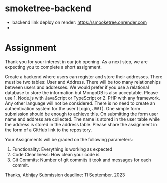 # smoketree-backend

- backend link deploy on render: https://smooketree.onrender.com
- 
# Assignment

Thank you for your interest in our job opening. As a next step, we are expecting you to complete a short assignment.

Create a backend where users can register and store their addresses. There must be two tables: User and Address. There will be too many relationships between users and addresses. We would prefer if you use a relational database to store the information but MongoDB is also acceptable. Please use 1. Node.js with JavaScript or TypeScript or 2. PHP with any framework. Any other language will not be considered. There is no need to create an authentication system for the user (Login, JWT). One simple form submission should be enough to achieve this. On submitting the form user name and address are collected. The name is stored in the user table while the address is stored in the address table. Please share the assignment in the form of a GitHub link to the repository.

Your Assignments will be graded on the following parameters:
1. Functionality: Everything is working as expected
2. Code Cleanliness: How clean your code is
3. Git Commits: Number of git commits it took and messages for each commit.


Thanks,
Abhijay
Submission deadline: 11 September, 2023
